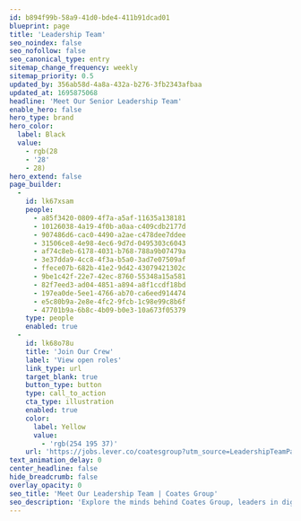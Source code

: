 ```yaml
---
id: b894f99b-58a9-41d0-bde4-411b91dcad01
blueprint: page
title: 'Leadership Team'
seo_noindex: false
seo_nofollow: false
seo_canonical_type: entry
sitemap_change_frequency: weekly
sitemap_priority: 0.5
updated_by: 356ab58d-4a8a-432a-b276-3fb2343afbaa
updated_at: 1695875068
headline: 'Meet Our Senior Leadership Team'
enable_hero: false
hero_type: brand
hero_color:
  label: Black
  value:
    - rgb(28
    - '28'
    - 28)
hero_extend: false
page_builder:
  -
    id: lk67xsam
    people:
      - a85f3420-0809-4f7a-a5af-11635a138181
      - 10126038-4a19-4f0b-a0aa-c409cdb2177d
      - 907486d6-cac0-4490-a2ae-c478dee7ddee
      - 31506ce8-4e98-4ec6-9d7d-0495303c6043
      - af74c8eb-6178-4031-b768-788a9b07479a
      - 3e37dda9-4cc8-4f3a-b5a0-3ad7e07509af
      - ffece07b-682b-41e2-9d42-43079421302c
      - 9be1c42f-22e7-42ec-8760-55348a15a581
      - 82f7eed3-ad04-4851-a894-a8f1ccdf18bd
      - 197ea0de-5ee1-4766-ab70-ca6eed914474
      - e5c80b9a-2e8e-4fc2-9fcb-1c98e99c8b6f
      - 47701b9a-6b8c-4b09-b0e3-10a673f05379
    type: people
    enabled: true
  -
    id: lk68o78u
    title: 'Join Our Crew'
    label: 'View open roles'
    link_type: url
    target_blank: true
    button_type: button
    type: call_to_action
    cta_type: illustration
    enabled: true
    color:
      label: Yellow
      value:
        - 'rgb(254 195 37)'
    url: 'https://jobs.lever.co/coatesgroup?utm_source=LeadershipTeamPage&utm_medium=Button+Clicks+&utm_campaign=Lever+'
text_animation_delay: 0
center_headline: false
hide_breadcrumb: false
overlay_opacity: 0
seo_title: 'Meet Our Leadership Team | Coates Group'
seo_description: 'Explore the minds behind Coates Group, leaders in digital signage solutions. Meet the team guiding innovation and excellence in the industry.'
---
```

